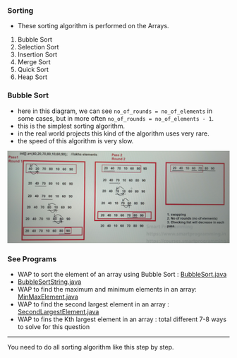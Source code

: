 
### Sorting
- These sorting algorithm is performed on the Arrays.

1. Bubble Sort
2. Selection Sort
3. Insertion Sort
4. Merge Sort
5. Quick Sort
6. Heap Sort


### Bubble Sort

- here in this diagram, we can see `no_of_rounds = no_of_elements` in some cases, but in more often `no_of_rounds = no_of_elements - 1`.
- this is the simplest sorting algorithm. 
- in the real world projects this kind of the algorithm uses very rare.
- the speed of this algorithm is very slow.

![BubbleSort.png](_6/images/BubbleSort.png)


### See Programs

- WAP to sort the element of an array using Bubble Sort : [BubbleSort.java](_6%2FBubbleSort.java)
- [BubbleSortString.java](_6%2FBubbleSortString.java)
- WAP to find the maximum and minimum elements in an array: [MinMaxElement.java](_6%2FMinMaxElement.java)
- WAP to find the second largest element in an array : [SecondLargestElement.java](_6%2FSecondLargestElement.java)
- WAP to fins the Kth largest element in an array : total different 7-8 ways to solve for this question


------

You need to do all sorting algorithm like this step by step.
